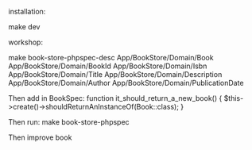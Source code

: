 installation:

make dev


workshop:

make book-store-phpspec-desc
App/BookStore/Domain/Book
App/BookStore/Domain/BookId
App/BookStore/Domain/Isbn
App/BookStore/Domain/Title
App/BookStore/Domain/Description
App/BookStore/Domain/Author
App/BookStore/Domain/PublicationDate

Then add in BookSpec:
    function it_should_return_a_new_book()
    {
        $this->create()->shouldReturnAnInstanceOf(Book::class);
    }
    
Then run:
make book-store-phpspec

Then improve book


